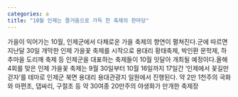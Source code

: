 ```yaml
---
categories: a
title: "10월 인제는 즐거움으로 가득 찬 축제의 한마당"
---
```

가을이 익어가는 10월, 인제군에서 다채로운 가을 축제의 향연이 펼쳐진다.군에 따르면 지난달 30일 개막한 인제 가을꽃 축제를 시작으로 용대리 황태축제, 박인환 문학제, 하추마을 도리깨 축제 등 인제군을 대표하는 축제들이 10월 잇달아 개최될 예정이다.올해 4회를 맞은 인제 가을꽃 축제는 9월 30일부터 10월 16일까지 17일간 &lsquo;인제에서 꽃길만 걷자&rsquo;를 테마로 인제군 북면 용대리 용대관광지 일원에서 진행된다. 약 2만 1천주의 국화와 마편초, 댑싸리, 구절초 등 약 30여종 20만주의 야생화가 만개한 축제장
